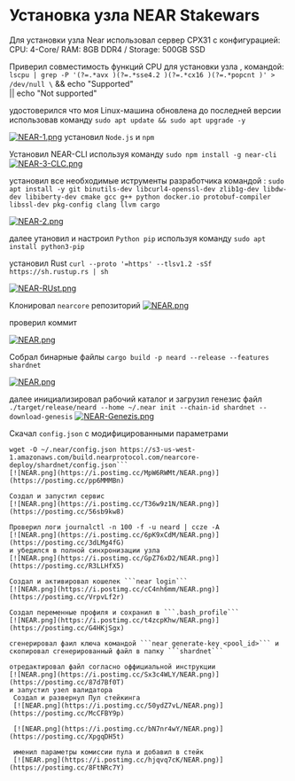 # Установка узла NEAR Stakewars

Для установки узла Near использовал сервер CPX31 с конфигурацией: CPU: 4-Core/ RAM: 8GB DDR4 / Storage: 500GB SSD

Приверил совместимость функций CPU для установки узла , командой: 
```lscpu | grep -P '(?=.*avx )(?=.*sse4.2 )(?=.*cx16 )(?=.*popcnt )' > /dev/null \```
  && echo "Supported" \
  || echo "Not supported"

удостоверился что моя Linux-машина обновлена до последней версии использовав команду ```sudo apt update && sudo apt upgrade -y```

[![NEAR-1.png](https://i.postimg.cc/NGZNVv9B/NEAR-1.png)](https://postimg.cc/CdHHBtsQ)
установил  ```Node.js``` и ```npm```

Установил NEAR-CLI используя команду ```sudo npm install -g near-cli```
[![NEAR-3-CLC.png](https://i.postimg.cc/5NZF1WD3/NEAR-3-CLC.png)](https://postimg.cc/fJfbjpzt)

установил все необходимые иструменты разработчика командой : 
```sudo apt install -y git binutils-dev libcurl4-openssl-dev zlib1g-dev libdw-dev libiberty-dev cmake gcc g++ python docker.io protobuf-compiler libssl-dev pkg-config clang llvm cargo```

[![NEAR-2.png](https://i.postimg.cc/rz24MJxF/NEAR-2.png)](https://postimg.cc/RJGhTwgj)


далее утановил и настроил ```Python pip``` используя команду ```sudo apt install python3-pip```

установил Rust ```curl --proto '=https' --tlsv1.2 -sSf https://sh.rustup.rs | sh```

[![NEAR-RUst.png](https://i.postimg.cc/8kJmQGCy/NEAR-RUst.png)](https://postimg.cc/DmhXLtLs)

Клонировал ```nearcore``` репозиторий 
[![NEAR.png](https://i.postimg.cc/ydP47RnH/NEAR.png)](https://postimg.cc/JDGdqG96)

проверил коммит

[![NEAR.png](https://i.postimg.cc/9FfR5t1c/NEAR.png)](https://postimg.cc/rzvF54vH)

Собрал бинарные файлы ```cargo build -p neard --release --features shardnet```

[![NEAR.png](https://i.postimg.cc/RF53tkcR/NEAR.png)](https://postimg.cc/HJzsDPvc)

далее инициализировал рабочий каталог и загрузил генезис файл
```./target/release/neard --home ~/.near init --chain-id shardnet --download-genesis```
[![NEAR-Genezis.png](https://i.postimg.cc/g0Sfxp8w/NEAR-Genezis.png)](https://postimg.cc/xkmsZWsY)

Скачал ```config.json``` с модифицированными параметрами 
```rm ~/.near/config.json
wget -O ~/.near/config.json https://s3-us-west-1.amazonaws.com/build.nearprotocol.com/nearcore-deploy/shardnet/config.json```
[![NEAR.png](https://i.postimg.cc/MpW6RWMt/NEAR.png)](https://postimg.cc/pp6MMMBn)

Создал и запустил сервис
[![NEAR.png](https://i.postimg.cc/T36w9z1N/NEAR.png)](https://postimg.cc/56sb9kw8)

Проверил логи journalctl -n 100 -f -u neard | ccze -A
[![NEAR.png](https://i.postimg.cc/6pK9xCdM/NEAR.png)](https://postimg.cc/3dLMg4fG)
и убедился в полной синхронизации узла
[![NEAR.png](https://i.postimg.cc/GpZ76xD2/NEAR.png)](https://postimg.cc/R3LLHfX5)

Создал и активировал кошелек ```near login```
[![NEAR.png](https://i.postimg.cc/cC4nh6mm/NEAR.png)](https://postimg.cc/VrpvLf2r)

Создал переменные профиля и сохранил в ```.bash_profile```
[![NEAR.png](https://i.postimg.cc/t4zcpKhw/NEAR.png)](https://postimg.cc/G4HKjSgx)

сгенерировал фаил ключа командой ```near generate-key <pool_id>``` и скопировал сгенерированный файл в папку ```shardnet```
 
отредактировал файл согласно оффициальной инструкции 
[![NEAR.png](https://i.postimg.cc/Sx3c4WLY/NEAR.png)](https://postimg.cc/87d7Bf0T)
и запустил узел валидатора
 Создал и развернул Пул стейкинга 
 [![NEAR.png](https://i.postimg.cc/50ydZ7vL/NEAR.png)](https://postimg.cc/McCFBY9p)
 
 [![NEAR.png](https://i.postimg.cc/bN7nr4wY/NEAR.png)](https://postimg.cc/XpgqDH5t)
 
 именил параметры комиссии пула и добавил в стейк 
 [![NEAR.png](https://i.postimg.cc/hjqvq7cK/NEAR.png)](https://postimg.cc/8FtNRc7Y)








